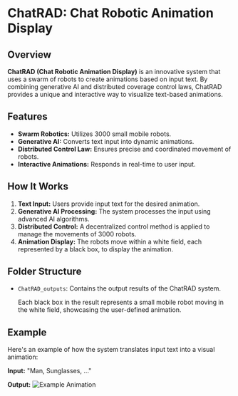 # ChatRAD: Chat Robotic Animation Display

## Overview

**ChatRAD (Chat Robotic Animation Display)** is an innovative system that uses a swarm of robots to create animations based on input text. By combining generative AI and distributed coverage control laws, ChatRAD provides a unique and interactive way to visualize text-based animations.

## Features

- **Swarm Robotics:** Utilizes 3000 small mobile robots.
- **Generative AI:** Converts text input into dynamic animations.
- **Distributed Control Law:** Ensures precise and coordinated movement of robots.
- **Interactive Animations:** Responds in real-time to user input.

## How It Works

1. **Text Input:** Users provide input text for the desired animation.
2. **Generative AI Processing:** The system processes the input using advanced AI algorithms.
3. **Distributed Control:** A decentralized control method is applied to manage the movements of 3000 robots.
4. **Animation Display:** The robots move within a white field, each represented by a black box, to display the animation.

## Folder Structure

- `ChatRAD_outputs`: Contains the output results of the ChatRAD system.

    Each black box in the result represents a small mobile robot moving in the white field, showcasing the user-defined animation.

## Example

Here's an example of how the system translates input text into a visual animation:

**Input:** "Man, Sunglasses, ..."

**Output:**
![Example Animation](ChatRAD_outputs/display_man.gif) <!-- ChatRAD_outputs/display_man.gif -->

